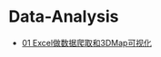 # Data-Analysis
* [01 Excel做数据爬取和3DMap可视化](https://github.com/sun-ting-claire/user-researcher/tree/main/note)

